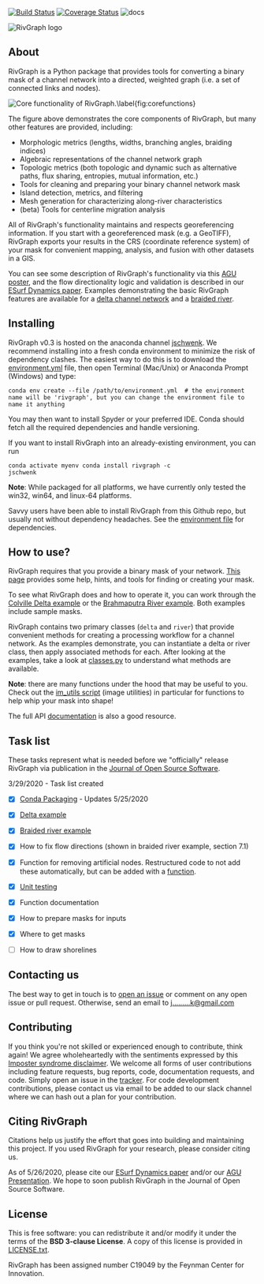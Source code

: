 [![Build Status](https://api.travis-ci.org/jonschwenk/rivgraph.svg?branch=master)](https://api.travis-ci.org/jonschwenk/rivgraph)
[![Coverage Status](https://coveralls.io/repos/github/jonschwenk/RivGraph/badge.svg?branch=master)](https://coveralls.io/github/jonschwenk/RivGraph?branch=master)
![docs](https://github.com/jonschwenk/RivGraph/workflows/docs/badge.svg)
<br />

![RivGraph logo](https://github.com/jonschwenk/RivGraph/blob/master/docs/logos/rg_logo_full.png)

About
-----

RivGraph is a Python package that provides tools for converting a binary mask of a channel network into a directed, weighted graph (i.e. a set of connected links and nodes). 

![Core functionality of RivGraph.\label{fig:corefunctions}](https://github.com/jonschwenk/RivGraph/blob/master/examples/images/rivgraph_overview_white.PNG)

The figure above demonstrates the core components of RivGraph, but many other features are provided, including:

- Morphologic metrics (lengths, widths, branching angles, braiding indices)
- Algebraic representations of the channel network graph
- Topologic metrics (both topologic and dynamic such as alternative paths, flux sharing, entropies, mutual information, etc.)
- Tools for cleaning and preparing your binary channel network mask
- Island detection, metrics, and filtering
- Mesh generation for characterizing along-river characteristics
- (beta) Tools for centerline migration analysis

All of RivGraph's functionality maintains and respects georeferencing information. If you start with a georeferenced mask (e.g. a GeoTIFF), RivGraph exports your results in the CRS (coordinate reference system) of your mask for convenient mapping, analysis, and fusion with other datasets in a GIS.

You can see some description of RivGraph's functionality via this [AGU poster](https://www.researchgate.net/publication/329845073_Automatic_Extraction_of_Channel_Network_Topology_RivGraph), and the flow directionality logic and validation is described in our [ESurf Dynamics paper](https://www.earth-surf-dynam.net/8/87/2020/esurf-8-87-2020.html). Examples demonstrating the basic RivGraph features are available for a [delta channel network](https://github.com/jonschwenk/RivGraph/blob/master/examples/delta_example.py.ipynb) and a [braided river](https://github.com/jonschwenk/RivGraph/blob/master/examples/braided_river_example.ipynb).

Installing
-----
RivGraph v0.3 is hosted on the anaconda channel [jschwenk](https://anaconda.org/jschwenk/rivgraph). We recommend installing into a fresh conda environment to minimize the risk of dependency clashes. The easiest way to do this is to download the [environment.yml](https://github.com/jonschwenk/RivGraph/blob/master/environment.yml) file, then open Terminal (Mac/Unix) or Anaconda Prompt (Windows) and type:

<pre><code>conda env create --file /path/to/environment.yml  # the environment name will be 'rivgraph', but you can change the environment file to name it anything</code></pre>

You may then want to install Spyder or your preferred IDE. Conda should fetch all the required dependencies and handle versioning.

If you want to install RivGraph into an already-existing environment, you can run <pre><code>conda activate myenv
conda install rivgraph -c jschwenk</code></pre>

**Note**: While packaged for all platforms, we have currently only tested the win32, win64, and linux-64 platforms.

Savvy users have been able to install RivGraph from this Github repo, but usually not without dependency headaches. See the [environment file](https://github.com/jonschwenk/RivGraph/blob/master/environment.yml) for dependencies.

How to use?
-----
RivGraph requires that you provide a binary mask of your network. [This page](https://jonschwenk.github.io/RivGraph/maskmaking/index.html) provides some help, hints, and tools for finding or creating your mask. 

To see what RivGraph does and how to operate it, you can work through the [Colville Delta example](https://github.com/jonschwenk/RivGraph/blob/master/examples/delta_example.ipynb) or the [Brahmaputra River example](https://github.com/jonschwenk/RivGraph/blob/master/examples/braided_river_example.ipynb). Both examples include sample masks. 

RivGraph contains two primary classes (`delta` and `river`) that provide convenient methods for creating a processing workflow for a channel network. As the examples demonstrate, you can instantiate a delta or river class, then apply associated methods for each. After looking at the examples, take a look at [classes.py](https://github.com/jonschwenk/RivGraph/blob/master/rivgraph/classes.py) to understand what methods are available. 

**Note**: there are many functions under the hood that may be useful to you. Check out the [im_utils script](https://github.com/jonschwenk/RivGraph/blob/master/rivgraph/im_utils.py) (image utilities) in particular for functions to help whip your mask into shape!

The full API [documentation](https://jonschwenk.github.io/RivGraph/) is also a good resource.



Task list
-----
These tasks represent what is needed before we "officially" release RivGraph via publication in the [Journal of Open Source Software](https://joss.theoj.org/).

3/29/2020 - Task list created
- [x] [Conda Packaging](anaconda.org/jschwenk/rivgraph) - Updates 5/25/2020
- [x] [Delta example](https://github.com/jonschwenk/RivGraph/blob/master/examples/delta_example.py.ipynb)
- [x] [Braided river example](https://github.com/jonschwenk/RivGraph/blob/master/examples/braided_river_example.ipynb)
- [x] How to fix flow directions (shown in braided river example, section 7.1)
- [x] Function for removing artificial nodes. Restructured code to not add these automatically, but can be added with a [function](https://github.com/jonschwenk/RivGraph/blob/9bc320239443ea7b1673307f77f4edb86251aaf9/rivgraph/ln_utils.py#L724).
- [x] [Unit testing](https://github.com/jonschwenk/RivGraph/tree/master/tests)
- [x] Function documentation
- [x] How to prepare masks for inputs
- [x] Where to get masks
- [ ] How to draw shorelines


Contacting us
-------------

The best way to get in touch is to [open an issue](https://github.com/jonschwenk/rivgraph/issues/new) or comment on any open issue or pull request. Otherwise, send an email to j.........k@gmail.com


Contributing
------------
If you think you're not skilled or experienced enough to contribute, think again! We agree wholeheartedly with the sentiments expressed by this [Imposter syndrome disclaimer](https://github.com/Unidata/MetPy#contributing). We welcome all forms of user contributions including feature requests, bug reports, code, documentation requests, and code. Simply open an issue in the [tracker](https://github.com/jonschwenk/RivGraph/issues). For code development contributions, please contact us via email to be added to our slack channel where we can hash out a plan for your contribution. 

Citing RivGraph
------------

Citations help us justify the effort that goes into building and maintaining this project. If you used RivGraph for your research, please consider citing us.

As of 5/26/2020, please cite our [ESurf Dynamics paper](https://www.earth-surf-dynam.net/8/87/2020/esurf-8-87-2020.html) and/or our [AGU Presentation](https://www.researchgate.net/publication/329845073_Automatic_Extraction_of_Channel_Network_Topology_RivGraph). We hope to soon publish RivGraph in the Journal of Open Source Software.

License
-------

This is free software: you can redistribute it and/or modify it under the terms of the **BSD 3-clause License**. A copy of this license is provided in [LICENSE.txt](https://github.com/jonschwenk/RivGraph/blob/master/LICENSE.txt).

RivGraph has been assigned number C19049 by the Feynman Center for Innovation.
